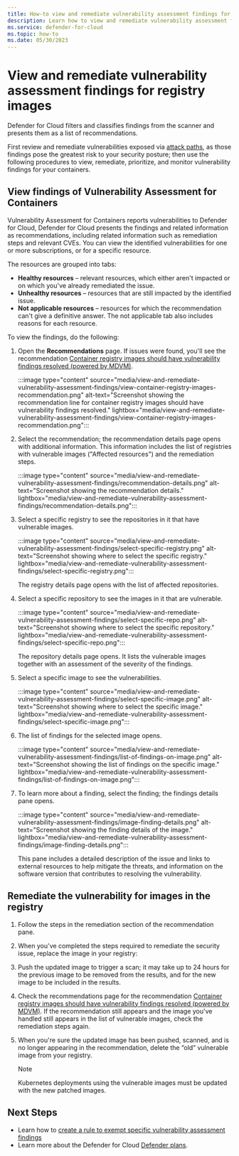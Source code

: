 ```yaml
---
title: How-to view and remediate vulnerability assessment findings for registry images 
description: Learn how to view and remediate vulnerability assessment findings for registry images 
ms.service: defender-for-cloud
ms.topic: how-to
ms.date: 05/30/2023
---
```


# View and remediate vulnerability assessment findings for registry images

Defender for Cloud filters and classifies findings from the scanner and presents them as a list of recommendations. 

First review and remediate vulnerabilities exposed via [attack paths](how-to-manage-attack-path.md), as those findings pose the greatest risk to your security posture; then use the following procedures to view, remediate, prioritize, and monitor vulnerability findings for your containers.

## View findings of Vulnerability Assessment for Containers 

Vulnerability Assessment for Containers reports vulnerabilities to Defender for Cloud, Defender for Cloud presents the findings and related information as recommendations, including related information such as remediation steps and relevant CVEs. You can view the identified vulnerabilities for one or more subscriptions, or for a specific resource.

The resources are grouped into tabs:  

- **Healthy resources** – relevant resources, which either aren't impacted or on which you've already remediated the issue.  
- **Unhealthy resources** – resources that are still impacted by the identified issue.  
- **Not applicable resources** – resources for which the recommendation can't give a definitive answer. The not applicable tab also includes reasons for each resource.  

 To view the findings, do the following:  

1. Open the **Recommendations** page. If issues were found, you'll see the recommendation [Container registry images should have vulnerability findings resolved (powered by MDVM)](https://portal.azure.com/#blade/Microsoft_Azure_Security/RecommendationsBlade/assessmentKey/c0b7cfc6-3172-465a-b378-53c7ff2cc0d5). 

    :::image type="content" source="media/view-and-remediate-vulnerability-assessment-findings/view-container-registry-images-recommendation.png" alt-text="Screenshot showing the recommendation line for container registry images should have vulnerability findings resolved." lightbox="media/view-and-remediate-vulnerability-assessment-findings/view-container-registry-images-recommendation.png"::: 

1. Select the recommendation; the recommendation details page opens with additional information. This information includes the list of registries with vulnerable images ("Affected resources") and the remediation steps.

    :::image type="content" source="media/view-and-remediate-vulnerability-assessment-findings/recommendation-details.png" alt-text="Screenshot showing the recommendation details." lightbox="media/view-and-remediate-vulnerability-assessment-findings/recommendation-details.png":::

1. Select a specific registry to see the repositories in it that have vulnerable images. 

    :::image type="content" source="media/view-and-remediate-vulnerability-assessment-findings/select-specific-registry.png" alt-text="Screenshot showing where to select the specific registry." lightbox="media/view-and-remediate-vulnerability-assessment-findings/select-specific-registry.png":::

    The registry details page opens with the list of affected repositories. 

1. Select a specific repository to see the images in it that are vulnerable. 

    :::image type="content" source="media/view-and-remediate-vulnerability-assessment-findings/select-specific-repo.png" alt-text="Screenshot showing where to select the specific repository." lightbox="media/view-and-remediate-vulnerability-assessment-findings/select-specific-repo.png":::

    The repository details page opens. It lists the vulnerable images together with an assessment of the severity of the findings. 

1. Select a specific image to see the vulnerabilities. 

    :::image type="content" source="media/view-and-remediate-vulnerability-assessment-findings/select-specific-image.png" alt-text="Screenshot showing where to select the specific image." lightbox="media/view-and-remediate-vulnerability-assessment-findings/select-specific-image.png"::: 
    
1. The list of findings for the selected image opens.

    :::image type="content" source="media/view-and-remediate-vulnerability-assessment-findings/list-of-findings-on-image.png" alt-text="Screenshot showing the list of findings on the specific image." lightbox="media/view-and-remediate-vulnerability-assessment-findings/list-of-findings-on-image.png":::

1. To learn more about a finding, select the finding; the findings details pane opens. 
 
    :::image type="content" source="media/view-and-remediate-vulnerability-assessment-findings/image-finding-details.png" alt-text="Screenshot showing the finding details of the image." lightbox="media/view-and-remediate-vulnerability-assessment-findings/image-finding-details.png"::: 

    This pane includes a detailed description of the issue and links to external resources to help mitigate the threats, and information on the software version that contributes to resolving the vulnerability.  

## Remediate the vulnerability for images in the registry 

1. Follow the steps in the remediation section of the recommendation pane. 
1. When you've completed the steps required to remediate the security issue, replace the image in your registry: 
1. Push the updated image to trigger a scan; it may take up to 24 hours for the previous image to be removed from the results, and for the new image to be included in the results.
1. Check the recommendations page for the recommendation [Container registry images should have vulnerability findings resolved (powered by MDVM)](https://portal.azure.com/#blade/Microsoft_Azure_Security/RecommendationsBlade/assessmentKey/c0b7cfc6-3172-465a-b378-53c7ff2cc0d5). 
    If the recommendation still appears and the image you've handled still appears in the list of vulnerable images, check the remediation steps again. 
1. When you're sure the updated image has been pushed, scanned, and is no longer appearing in the recommendation, delete the “old” vulnerable image from your registry. 

    > [!NOTE]
    > Kubernetes deployments using the vulnerable images must be updated with the new patched images. 

## Next Steps 

 - Learn how to [create a rule to exempt specific vulnerability assessment findings](create-exemption-rule.md)
 - Learn more about the Defender for Cloud [Defender plans](defender-for-cloud-introduction.md#protect-cloud-workloads).
